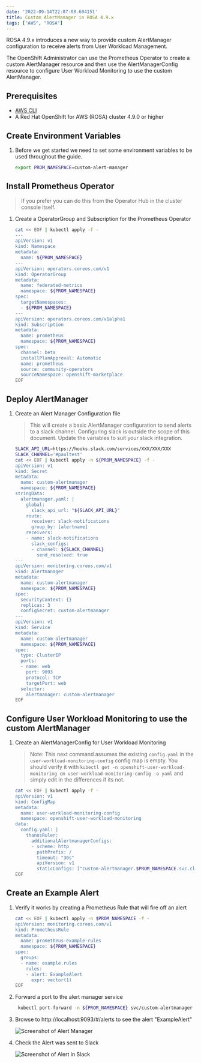 ```yaml
---
date: '2022-09-14T22:07:08.604151'
title: Custom AlertManager in ROSA 4.9.x
tags: ["AWS", "ROSA"]
---
```

ROSA 4.9.x introduces a new way to provide custom AlertManager configuration to receive alerts from User Workload Management.

The OpenShift Administrator can use the Prometheus Operator to create a custom AlertManager resource and then use the AlertManagerConfig resource to configure User Workload Monitoring to use the custom AlertManager.

## Prerequisites

* [AWS CLI](https://docs.aws.amazon.com/cli/latest/userguide/cli-chap-install.html)
* A Red Hat OpenShift for AWS (ROSA) cluster 4.9.0 or higher

## Create Environment Variables

1. Before we get started we need to set some environment variables to be used throughout the guide.

   ```bash
   export PROM_NAMESPACE=custom-alert-manager
   ```

## Install Prometheus Operator

> If you prefer you can do this from the Operator Hub in the cluster console itself.

1. Create a OperatorGroup and Subscription for the Prometheus Operator

   ```bash
   cat << EOF | kubectl apply -f -
   ---
   apiVersion: v1
   kind: Namespace
   metadata:
     name: ${PROM_NAMESPACE}
   ---
   apiVersion: operators.coreos.com/v1
   kind: OperatorGroup
   metadata:
     name: federated-metrics
     namespace: ${PROM_NAMESPACE}
   spec:
     targetNamespaces:
     - ${PROM_NAMESPACE}
   ---
   apiVersion: operators.coreos.com/v1alpha1
   kind: Subscription
   metadata:
     name: prometheus
     namespace: ${PROM_NAMESPACE}
   spec:
     channel: beta
     installPlanApproval: Automatic
     name: prometheus
     source: community-operators
     sourceNamespace: openshift-marketplace
   EOF
   ```

## Deploy AlertManager

1. Create an Alert Manager Configuration file

   > This will create a basic AlertManager configuration to send alerts to a slack channel. Configuring slack is outside the scope of this document. Update the variables to suit your slack integration.

   ```bash
   SLACK_API_URL=https://hooks.slack.com/services/XXX/XXX/XXX
   SLACK_CHANNEL='#paultest'
   cat << EOF | kubectl apply -n ${PROM_NAMESPACE} -f -
   apiVersion: v1
   kind: Secret
   metadata:
     name: custom-alertmanager
     namespace: ${PROM_NAMESPACE}
   stringData:
     alertmanager.yaml: |
       global:
         slack_api_url: "${SLACK_API_URL}"
       route:
         receiver: slack-notifications
         group_by: [alertname]
       receivers:
       - name: slack-notifications
         slack_configs:
         - channel: ${SLACK_CHANNEL}
           send_resolved: true
   ---
   apiVersion: monitoring.coreos.com/v1
   kind: Alertmanager
   metadata:
     name: custom-alertmanager
     namespace: ${PROM_NAMESPACE}
   spec:
     securityContext: {}
     replicas: 3
     configSecret: custom-alertmanager
   ---
   apiVersion: v1
   kind: Service
   metadata:
     name: custom-alertmanager
     namespace: ${PROM_NAMESPACE}
   spec:
     type: ClusterIP
     ports:
     - name: web
       port: 9093
       protocol: TCP
       targetPort: web
     selector:
       alertmanager: custom-alertmanager
   EOF
   ```

## Configure User Workload Monitoring to use the custom AlertManager

1. Create an AlertManagerConfig for User Workload Monitoring

   > Note: This next command assumes the existing `config.yaml` in the `user-workload-monitoring-config` config map is empty. You should verify it with `kubectl get -n openshift-user-workload-monitoring cm user-workload-monitoring-config -o yaml` and simply edit in the differences if its not.

   ```bash
   cat << EOF | kubectl apply -f -
   apiVersion: v1
   kind: ConfigMap
   metadata:
     name: user-workload-monitoring-config
     namespace: openshift-user-workload-monitoring
   data:
     config.yaml: |
       thanosRuler:
         additionalAlertmanagerConfigs:
         - scheme: http
           pathPrefix: /
           timeout: "30s"
           apiVersion: v1
           staticConfigs: ["custom-alertmanager.$PROM_NAMESPACE.svc.cluster.local:9093"]
   EOF
   ```

## Create an Example Alert

1. Verify it works by creating a Prometheus Rule that will fire off an alert

   ```bash
   cat << EOF | kubectl apply -n $PROM_NAMESPACE -f -
   apiVersion: monitoring.coreos.com/v1
   kind: PrometheusRule
   metadata:
     name: prometheus-example-rules
     namespace: ${PROM_NAMESPACE}
   spec:
     groups:
     - name: example.rules
       rules:
       - alert: ExampleAlert
         expr: vector(1)
   EOF
   ```

1. Forward a port to the alert manager service

   ```bash
    kubectl port-forward -n ${PROM_NAMESPACE} svc/custom-alertmanager 9093:9093
    ```

1. Browse to http://localhost:9093/#/alerts to see the alert "ExampleAlert"

    ![Screenshot of Alert Manager](./alert-manager.png)

1. Check the Alert was sent to Slack

    ![Screenshot of Alert in Slack](./slack.png)
